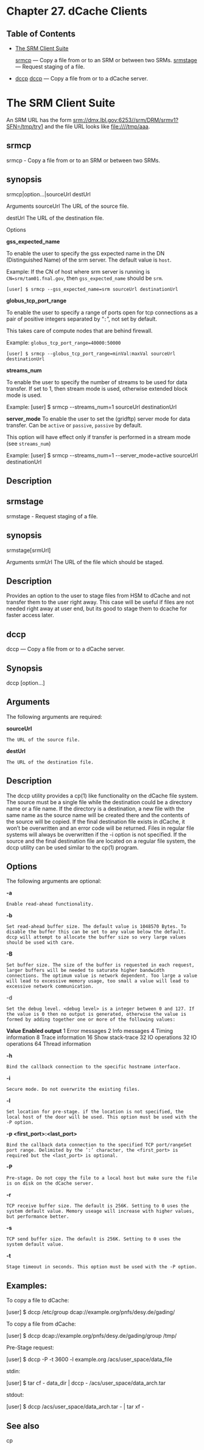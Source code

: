 Chapter 27. dCache Clients
===========================

Table of Contents
-----------------

+ [The SRM Client Suite](#the-srm-client-suite)

  [srmcp](#srmcp) — Copy a file from or to an SRM or between two SRMs.
  [srmstage](#srmstage) — Request staging of a file.

+ [dccp](#dccp)
  [dccp](#dccp) — Copy a file from or to a dCache server.


The SRM Client Suite
====================

An SRM URL has the form <srm://dmx.lbl.gov:6253//srm/DRM/srmv1?SFN=/tmp/try1> and the file URL looks like <file:////tmp/aaa>.

srmcp
-----
srmcp - Copy a file from or to an SRM or between two SRMs.

synopsis
--------

srmcp|option...|sourceUrl destUrl

Arguments
  sourceUrl
    The URL of the source file.

destUrl
    The URL of the destination file.

Options

**gss_expected_name**

To enable the user to specify the gss expected name in the DN (Distinguished Name) of the srm server. The default value is `host`.

Example:
If the CN of host where srm server is running is `CN=srm/tam01.fnal.gov`, then `gss_expected_name` should be `srm`.

    [user] $ srmcp --gss_expected_name=srm sourceUrl destinationUrl


**globus_tcp_port_range**

To enable the user to specify a range of ports open for tcp connections as a pair of positive integers separated by “`:`”, not set by default.

This takes care of compute nodes that are behind firewall.

Example:
`globus_tcp_port_range=40000:50000`

    [user] $ srmcp --globus_tcp_port_range=minVal:maxVal sourceUrl destinationUrl

**streams_num**

To enable the user to specify the number of streams to be used for data transfer. If set to 1, then stream mode is used, otherwise extended block mode is used.

Example:
    [user] $  srmcp --streams_num=1 sourceUrl destinationUrl

**server_mode**
To enable the user to set the (gridftp) server mode for data transfer. Can be `active` or `passive`, `passive` by default.

This option will have effect only if transfer is performed in a stream mode (see `streams_num`)

Example:
    [user] $  srmcp --streams_num=1 --server_mode=active sourceUrl destinationUrl

Description
-----------

srmstage
--------
srmstage - Request staging of a file.

synopsis
--------
srmstage[srmUrl]

Arguments
srmUrl
The URL of the file which should be staged.

Description
-----------

Provides an option to the user to stage files from HSM to dCache and not transfer them to the user right away. This case will be useful if files are not needed right away at user end, but its good to stage them to dcache for faster access later.

dccp
----

dccp — Copy a file from or to a dCache server.

Synopsis
---------
dccp [option...] <sourceUrl> <destUrl>

Arguments
---------

The following arguments are required:

**sourceUrl**

    The URL of the source file.

**destUrl**

    The URL of the destination file.

Description
------------
The dccp utility provides a cp(1) like functionality on the dCache file system. The source must be a single file while the destination could be a directory name or a file name. If the directory is a destination, a new file with the same name as the source name will be created there and the contents of the source will be copied. If the final destination file exists in dCache, it won’t be overwritten and an error code will be returned. Files in regular file systems will always be overwritten if the -i option is not specified. If the source and the final destination file are located on a regular file system, the dccp utility can be used similar to the cp(1) program.

Options
--------
The following arguments are optional:

**-a**

    Enable read-ahead functionality.

**-b <bufferSize>**

    Set read-ahead buffer size. The default value is 1048570 Bytes. To disable the buffer this can be set to any value below the default. dccp will attempt to allocate the buffer size so very large values should be used with care.

**-B <bufferSize>**

    Set buffer size. The size of the buffer is requested in each request, larger buffers will be needed to saturate higher bandwidth connections. The optimum value is network dependent. Too large a value will lead to excessive memory usage, too small a value will lead to excessive network communication.
-d <debug level>

    Set the debug level. <debug level> is a integer between 0 and 127. If the value is 0 then no output is generated, otherwise the value is formed by adding together one or more of the following values:

**Value	Enabled output**
  1	    Error messages
  2	    Info messages
  4	    Timing information
  8	    Trace information
  16  	Show stack-trace
  32	  IO operations
  32  	IO operations
  64	  Thread information

**-h <replyHostName>**

    Bind the callback connection to the specific hostname interface.

**-i**

    Secure mode. Do not overwrite the existing files.

**-l <location>**

    Set location for pre-stage. if the location is not specified, the local host of the door will be used. This option must be used with the -P option.

**-p <first_port>:<last_port>**

    Bind the callback data connection to the specified TCP port/rangeSet port range. Delimited by the ’:’ character, the <first_port> is required but the <last_port> is optional.

**-P**

    Pre-stage. Do not copy the file to a local host but make sure the file is on disk on the dCache server.

**-r <bufferSize>**

    TCP receive buffer size. The default is 256K. Setting to 0 uses the system default value. Memory useage will increase with higher values, but performance better.

**-s <bufferSize>**

    TCP send buffer size. The default is 256K. Setting to 0 uses the system default value.

**-t <time>**

    Stage timeout in seconds. This option must be used with the -P option.

Examples:
---------

To copy a file to dCache:

[user] $ dccp /etc/group dcap://example.org/pnfs/desy.de/gading/

To copy a file from dCache:

[user] $ dccp dcap://example.org/pnfs/desy.de/gading/group /tmp/

Pre-Stage request:

[user] $ dccp -P -t 3600 -l example.org /acs/user_space/data_file

stdin:

[user] $ tar cf - data_dir | dccp - /acs/user_space/data_arch.tar

stdout:

[user] $ dccp /acs/user_space/data_arch.tar - | tar xf -

See also
--------

cp

